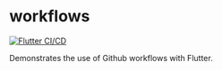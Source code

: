 # workflows

[![Flutter CI/CD](https://github.com/esysberlin/esys-flutter-workflows/actions/workflows/flutter_ci_cd.yml/badge.svg)](https://github.com/esysberlin/esys-flutter-workflows/actions/workflows/flutter_ci_cd.yml)

Demonstrates the use of Github workflows with Flutter.

